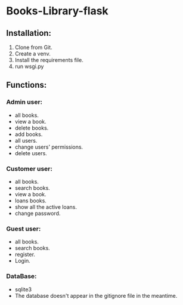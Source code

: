# Books-Library-flask
## Installation:
1.  Clone from Git.
2.  Create a venv.
3.  Install the requirements file.
4.  run wsgi.py


## Functions:
### Admin user:
* all books.
* view a book.
* delete books.
* add books.
* all users.
* change users' permissions.
* delete users.


### Customer user:
* all books.
* search books.
* view a book.
* loans books.
* show all the active loans.
* change password.


### Guest user:
* all books.
* search books.
* register.
* Login.


### DataBase:
* sqlite3
* The database doesn't appear in the gitignore file in the meantime. 